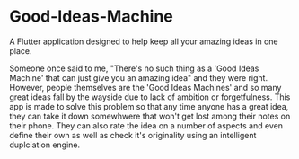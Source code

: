 # Good-Ideas-Machine
A Flutter application designed to help keep all your amazing ideas in one place.

Someone once said to me, "There's no such thing as a 'Good Ideas Machine' that can just give you an amazing idea" and they were right. However, people themselves are the 'Good Ideas Machines' and so many great ideas fall by the wayside due to lack of ambition or forgetfulness. This app is made to solve this problem so that any time anyone has a great idea, they can take it down somewhwere that won't get lost among their notes on their phone. They can also rate the idea on a number of aspects and even define their own as well as check it's originality using an intelligent duplciation engine.
